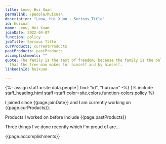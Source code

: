 ```yaml
---
title: Leow, Hui Xuan
permalink: /people/huixuan
description: "Leow, Hui Xuan - Serious Title"
id: huixuan
name: Leow, Hui Xuan
joinDate: 2022-04-07
function: policy
jobTitle: Serious Title
curProducts: currentProducts
pastProducts: pastProducts
accomplishments: ""
quote: The family is the test of freedom; because the family is the only thing
  that the free man makes for himself and by himself.
linkedinId: huixuan

---
```


{%- assign staff = site.data.people | find: "id", "huixuan" -%}
{% include staff_heading.html staff=staff color=site.colors.function-colors.policy %}

<p>I joined since {{page.joinDate}} and I am currently working on {{page.curProducts}}.</p>

<p>Products I worked on before include {{page.pastProducts}}</p>

<p>Three things I've done recently which I'm proud of are...</p>
{{page.accomplishments}}
